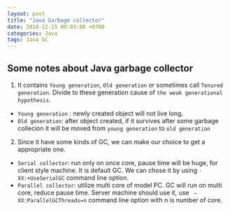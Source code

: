 ```yaml
---
layout: post
title: "Java Garbage collector"
date: 2018-12-15 09:03:00 +0700
categories: Java
tags: Java GC
---
```

## Some notes about Java garbage collector
1.  It contains `Young generation`, `Old generation` or sometimes call `Tenured generation`.
Divide to these generation cause of `the weak generational hypothesis`.
+ `Young generation` : newly created object will not live long.
+ `Old generation`: after object created, if it survives after some garbage collecion it will be moved from
`young generation` to `old generation`

2. Since it have some kinds of GC, we can make our choice to get a appropriate one.
+ `Serial collector`: run only on once core, pause time will be huge, for client style machine. It is default GC.
We can chose it by using `-XX:+UseSerialGC` command line option.
+ `Parallel collector`: utilize multi core of model PC. GC will run on multi core, reduce pause time.
Server machine should use it, use ` –XX:ParallelGCThreads=n` command line option with n is number of core.